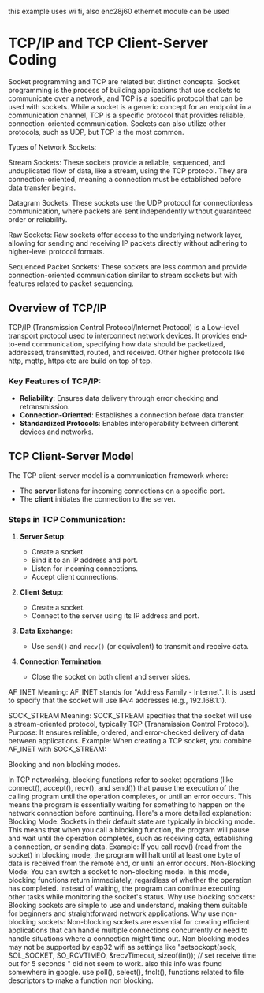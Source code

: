 this example uses wi fi, also enc28j60 ethernet module can be used

# TCP/IP and TCP Client-Server Coding

Socket programming and TCP are related but distinct concepts. Socket programming is the process of building applications that use sockets to communicate over a network, and TCP is a specific protocol that can be used with sockets. While a socket is a generic concept for an endpoint in a communication channel, TCP is a specific protocol that provides reliable, connection-oriented communication. Sockets can also utilize other protocols, such as UDP, but TCP is the most common.

Types of Network Sockets:

Stream Sockets:
These sockets provide a reliable, sequenced, and unduplicated flow of data, like a stream, using the TCP protocol. They are connection-oriented, meaning a connection must be established before data transfer begins.

Datagram Sockets:
These sockets use the UDP protocol for connectionless communication, where packets are sent independently without guaranteed order or reliability.

Raw Sockets:
Raw sockets offer access to the underlying network layer, allowing for sending and receiving IP packets directly without adhering to higher-level protocol formats.

Sequenced Packet Sockets:
These sockets are less common and provide connection-oriented communication similar to stream sockets but with features related to packet sequencing.

## Overview of TCP/IP

TCP/IP (Transmission Control Protocol/Internet Protocol) is a Low-level transport protocol used to interconnect network devices. It provides end-to-end communication, specifying how data should be packetized, addressed, transmitted, routed, and received. Other higher protocols like http, mqttp, https etc are build on top of tcp.

### Key Features of TCP/IP:

- **Reliability**: Ensures data delivery through error checking and retransmission.
- **Connection-Oriented**: Establishes a connection before data transfer.
- **Standardized Protocols**: Enables interoperability between different devices and networks.

## TCP Client-Server Model

The TCP client-server model is a communication framework where:

- The **server** listens for incoming connections on a specific port.
- The **client** initiates the connection to the server.

### Steps in TCP Communication:

1. **Server Setup**:

   - Create a socket.
   - Bind it to an IP address and port.
   - Listen for incoming connections.
   - Accept client connections.

2. **Client Setup**:

   - Create a socket.
   - Connect to the server using its IP address and port.

3. **Data Exchange**:

   - Use `send()` and `recv()` (or equivalent) to transmit and receive data.

4. **Connection Termination**:
   - Close the socket on both client and server sides.

AF_INET
Meaning: AF_INET stands for "Address Family - Internet". It is used to specify that the socket will use IPv4 addresses (e.g., 192.168.1.1).

SOCK_STREAM
Meaning: SOCK_STREAM specifies that the socket will use a stream-oriented protocol, typically TCP (Transmission Control Protocol).
Purpose: It ensures reliable, ordered, and error-checked delivery of data between applications.
Example: When creating a TCP socket, you combine AF_INET with SOCK_STREAM:

Blocking and non blocking modes.

In TCP networking, blocking functions refer to socket operations (like connect(), accept(), recv(), and send()) that pause the execution of the calling program until the operation completes, or until an error occurs. This means the program is essentially waiting for something to happen on the network connection before continuing.
Here's a more detailed explanation:
Blocking Mode:
Sockets in their default state are typically in blocking mode. This means that when you call a blocking function, the program will pause and wait until the operation completes, such as receiving data, establishing a connection, or sending data.
Example:
If you call recv() (read from the socket) in blocking mode, the program will halt until at least one byte of data is received from the remote end, or until an error occurs.
Non-Blocking Mode:
You can switch a socket to non-blocking mode. In this mode, blocking functions return immediately, regardless of whether the operation has completed. Instead of waiting, the program can continue executing other tasks while monitoring the socket's status.
Why use blocking sockets:
Blocking sockets are simple to use and understand, making them suitable for beginners and straightforward network applications.
Why use non-blocking sockets:
Non-blocking sockets are essential for creating efficient applications that can handle multiple connections concurrently or need to handle situations where a connection might time out.
Non blocking modes may not be supported by esp32 wifi as settings like "setsockopt(sock, SOL_SOCKET, SO_RCVTIMEO, &recvTimeout, sizeof(int)); // set receive time out for 5 seconds " did not seem to work. also this info was found somewhere in google. use poll(), select(), fnclt(), functions related to file descriptors to make a function non blocking.
